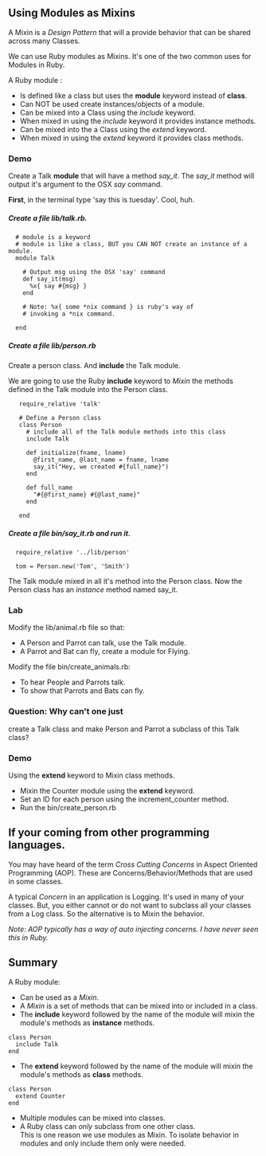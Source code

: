 ## Using Modules as Mixins

A Mixin is a _Design Pattern_ that will a provide behavior that can be shared across many Classes. 

We can use Ruby modules as Mixins. It's one of the two common uses for Modules in Ruby.

A Ruby module :  

* Is defined like a class but uses the __module__ keyword instead of __class__.  
* Can NOT be used create instances/objects of a module.  
* Can be mixed into a Class using the _include_ keyword.
* When mixed in using the _include_ keyword it provides instance methods.  
* Can be mixed into the a Class using the _extend_ keyword.  
* When mixed in using the _extend_ keyword it provides class methods.  


### Demo


Create a Talk __module__ that will have a method _say_it_. The _say_it_
method will output it's argument to the OSX _say_ command. 

__First__, in the terminal type 'say this is tuesday'. Cool, huh. 

##### Create a file lib/talk.rb. 

```
  # module is a keyword
  # module is like a class, BUT you CAN NOT create an instance of a module.
  module Talk                                 
                                              
    # Output msg using the OSX 'say' command  
    def say_it(msg)
      %x{ say #{msg} }                        
    end

    # Note: %x{ some *nix command } is ruby's way of 
    # invoking a *nix command.                            
                                       
  end                                         
```

##### Create a file lib/person.rb
Create a person class.  And __include__ the Talk module.  

We are going to use the Ruby __include__ keyword to _Mixin_ the methods
defined in the Talk module into the Person class.  

```
   require_relative 'talk'                                       
                                                                 
   # Define a Person class                                       
   class Person                                                  
     # include all of the Talk module methods into this class    
     include Talk                                                
                                                                 
     def initialize(fname, lname)                                
       @first_name, @last_name = fname, lname                    
       say_it("Hey, we created #{full_name}")                    
     end                                                         
                                                                 
     def full_name                                               
       "#{@first_name} #{@last_name}"                            
     end                                                         
                                                                 
   end                                                           
```

##### Create a file bin/say_it.rb and run it.

```
  require_relative '../lib/person' 
                                   
  tom = Person.new('Tom', 'Smith') 
```

The Talk module mixed in all it's method into the Person class. Now the Person class has an _instance_ method named say_it.  

### Lab
Modify the lib/animal.rb file so that:

* A Person and Parrot can talk, use the Talk module.
* A Parrot and Bat can fly, create a module for Flying.

Modify the file bin/create_animals.rb:  
* To hear People and Parrots talk.  
* To show that Parrots and Bats can fly.


### Question: Why can't one just
 create a Talk class and make Person and Parrot a subclass of this Talk class?
 
### Demo
Using the __extend__ keyword to Mixin class methods.

* Mixin the Counter module using the __extend__ keyword.  
* Set an ID for each person using the increment_counter method.  
* Run the bin/create_person.rb 

## If your coming from other programming languages.
You may have heard of the term _Cross Cutting Concerns_ in Aspect Oriented Programming (AOP). These are Concerns/Behavior/Methods that are used in some classes. 

A typical _Concern_ in an application is Logging. It's used in many of your classes. But, you either cannot or do not want to subclass all your classes from a Log class. So the alternative is to Mixin the behavior.

_Note: AOP typically has a way of auto injecting concerns. I have never seen this in Ruby._

## Summary

A Ruby module:  

* Can be used as a _Mixin_.  
* A _Mixin_ is a set of methods that can be mixed into or included in a class.  
* The __include__ keyword followed by the name of the module will mixin the 
module's methods as __instance__ methods.  

```
class Person
  include Talk
end
```	
* The __extend__ keyword followed by the name of the module will mixin the 
module's methods as __class__ methods.  

```
class Person
  extend Counter
end
```	

* Multiple modules can be mixed into classes.  
* A Ruby class can _only_ subclass from one other class.  
	This is one reason we use modules as Mixin. To isolate behavior in modules and only include them only were needed.